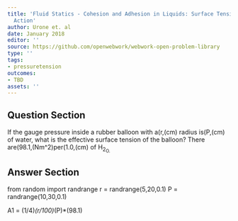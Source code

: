```yaml
---
title: 'Fluid Statics - Cohesion and Adhesion in Liquids: Surface Tension and Capillary
  Action'
author: Urone et. al
date: January 2018
editor: ''
source: https://github.com/openwebwork/webwork-open-problem-library
type: ''
tags:
- pressuretension
outcomes:
- TBD
assets: ''
---
```


## Question Section 

If the gauge pressure inside a rubber balloon with a(r,(cm) radius is(P,(cm) of water, what is the effective surface tension of the balloon? There are(98.1,(Nm^2)per(1.0,(cm) of H<sub>2<sub>O.



## Answer Section

from random import randrange
r = randrange(5,20,0.1)
P = randrange(10,30,0.1)

A1 = (1/4)*(r/100)*(P)*(98.1)